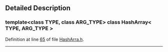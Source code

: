 ## Detailed Description

### template\<class TYPE, class ARG_TYPE\> class HashArray\< TYPE, ARG_TYPE \>

Definition at line <a href="HashArra_8h-source.md#l00065" class="el">65</a> of file <a href="HashArra_8h-source.md" class="el">HashArra.h</a>.

------------------------------------------------------------------------

